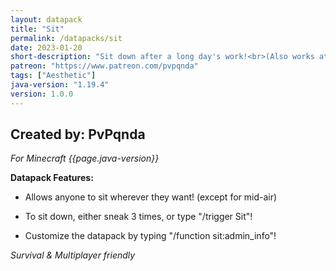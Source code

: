 ```yaml
---
layout: datapack
title: "Sit"
permalink: /datapacks/sit
date: 2023-01-20
short-description: "Sit down after a long day's work!<br>(Also works at dinner parties)"
patreon: "https://www.patreon.com/pvpqnda"
tags: ["Aesthetic"]
java-version: "1.19.4"
version: 1.0.0
---
```

Created by: PvPqnda
-
*For Minecraft {{page.java-version}}*

**Datapack Features:**

   * Allows anyone to sit wherever they want! (except for mid-air)

   * To sit down, either sneak 3 times, or type "/trigger Sit"!

   * Customize the datapack by typing "/function sit:admin_info"!

*Survival & Multiplayer friendly*